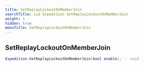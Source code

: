 ```yaml
---
title: SetReplayLockoutOnMemberJoin
searchTitle: Lua Expedition SetReplayLockoutOnMemberJoin
weight: 1
hidden: true
menuTitle: SetReplayLockoutOnMemberJoin
---
```

## SetReplayLockoutOnMemberJoin
```lua
Expedition:SetReplayLockoutOnMemberJoin(bool enable); -- void
```